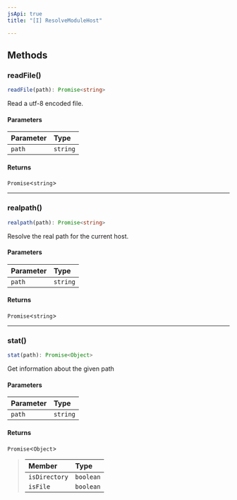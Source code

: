 ```yaml
---
jsApi: true
title: "[I] ResolveModuleHost"

---
```

## Methods

### readFile()

```ts
readFile(path): Promise<string>
```

Read a utf-8 encoded file.

#### Parameters

| Parameter | Type |
| :------ | :------ |
| `path` | `string` |

#### Returns

`Promise`<`string`\>

***

### realpath()

```ts
realpath(path): Promise<string>
```

Resolve the real path for the current host.

#### Parameters

| Parameter | Type |
| :------ | :------ |
| `path` | `string` |

#### Returns

`Promise`<`string`\>

***

### stat()

```ts
stat(path): Promise<Object>
```

Get information about the given path

#### Parameters

| Parameter | Type |
| :------ | :------ |
| `path` | `string` |

#### Returns

`Promise`<`Object`\>

> | Member | Type |
> | :------ | :------ |
> | `isDirectory` | `boolean` |
> | `isFile` | `boolean` |
>
